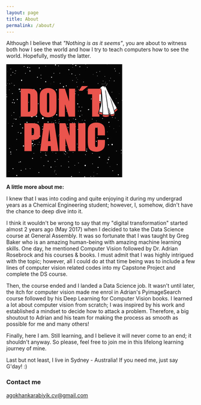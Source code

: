 ```yaml
---
layout: page
title: About
permalink: /about/
---
```

Although I believe that _"Nothing is as it seems"_, you are about to witness both how I see the world and how I try to teach computers how to see the world. Hopefully, mostly the latter. 

![2019-4-25-about](/images/dont_panic.jpg "2019-4-25-about")

**A little more about me:**

I knew that I was into coding and quite enjoying it during my undergrad years as a Chemical Engineering student; however, I, somehow, didn't have the chance to deep dive into it. 

I think it wouldn't be wrong to say that my "digital transformation" started almost 2 years ago (May 2017) when I decided to take the Data Science course at General Assembly. It was so fortunate that I was taught by Greg Baker who is an amazing human-being with amazing machine learning skills. One day, he mentioned Computer Vision followed by Dr. Adrian Rosebrock and his courses & books. I must admit that I was highly intrigued with the topic; however, all I could do at that time being was to include a few lines of computer vision related codes into my Capstone Project and complete the DS course.

Then, the course ended and I landed a Data Science job. It wasn't until later, the itch for computer vision made me enrol in Adrian's PyimageSearch course followed by his Deep Learning for Computer Vision books. I learned a lot about computer vision from scratch; I was inspired by his work and established a mindset to decide how to attack a problem. Therefore, a big shoutout to Adrian and his team for making the process as smooth as possible for me and many others! 

Finally, here I am. Still learning, and I believe it will never come to an end; it shouldn't anyway. So please, feel free to join me in this lifelong learning journey of mine.

Last but not least, I live in Sydney - Australia! If you need me, just say G'day! :)

### Contact me

agokhankarabiyik.cv@gmail.com
